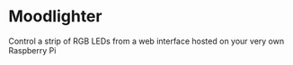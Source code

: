 # Moodlighter
Control a strip of RGB LEDs from a web interface hosted on your very own Raspberry Pi

